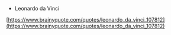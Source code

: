 
- Leonardo da Vinci

[https://www.brainyquote.com/quotes/leonardo_da_vinci_107812](https://www.brainyquote.com/quotes/leonardo_da_vinci_107812)